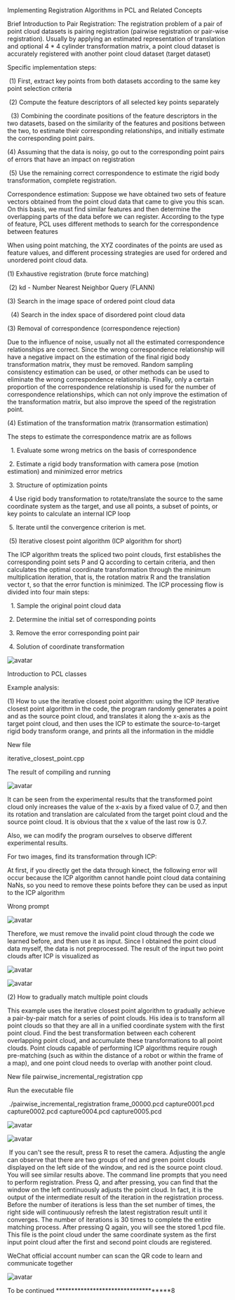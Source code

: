  Implementing Registration Algorithms in PCL and Related Concepts 

 Brief Introduction to Pair Registration: The registration problem of a pair of point cloud datasets is pairing registration (pairwise registration or pair-wise registration). Usually by applying an estimated representation of translation and optional 4 * 4 cylinder transformation matrix, a point cloud dataset is accurately registered with another point cloud dataset (target dataset) 

 Specific implementation steps: 

  (1) First, extract key points from both datasets according to the same key point selection criteria 

  (2) Compute the feature descriptors of all selected key points separately 

   (3) Combining the coordinate positions of the feature descriptors in the two datasets, based on the similarity of the features and positions between the two, to estimate their corresponding relationships, and initially estimate the corresponding point pairs. 

 (4) Assuming that the data is noisy, go out to the corresponding point pairs of errors that have an impact on registration 

  (5) Use the remaining correct correspondence to estimate the rigid body transformation, complete registration. 

 Correspondence estimation: Suppose we have obtained two sets of feature vectors obtained from the point cloud data that came to give you this scan. On this basis, we must find similar features and then determine the overlapping parts of the data before we can register. According to the type of feature, PCL uses different methods to search for the correspondence between features 

 When using point matching, the XYZ coordinates of the points are used as feature values, and different processing strategies are used for ordered and unordered point cloud data. 

 (1) Exhaustive registration (brute force matching) 

  (2) kd - Number Nearest Neighbor Query (FLANN) 

 (3) Search in the image space of ordered point cloud data 

   (4) Search in the index space of disordered point cloud data 

 (3) Removal of correspondence (correspondence rejection) 

 Due to the influence of noise, usually not all the estimated correspondence relationships are correct. Since the wrong correspondence relationship will have a negative impact on the estimation of the final rigid body transformation matrix, they must be removed. Random sampling consistency estimation can be used, or other methods can be used to eliminate the wrong correspondence relationship. Finally, only a certain proportion of the correspondence relationship is used for the number of correspondence relationships, which can not only improve the estimation of the transformation matrix, but also improve the speed of the registration point. 

 (4) Estimation of the transformation matrix (transormation estimation) 

 The steps to estimate the correspondence matrix are as follows 

   1. Evaluate some wrong metrics on the basis of correspondence 

  2. Estimate a rigid body transformation with camera pose (motion estimation) and minimized error metrics 

  3. Structure of optimization points 

  4 Use rigid body transformation to rotate/translate the source to the same coordinate system as the target, and use all points, a subset of points, or key points to calculate an internal ICP loop 

  5. Iterate until the convergence criterion is met. 

  (5) Iterative closest point algorithm (ICP algorithm for short) 

 The ICP algorithm treats the spliced two point clouds, first establishes the corresponding point sets P and Q according to certain criteria, and then calculates the optimal coordinate transformation through the minimum multiplication iteration, that is, the rotation matrix R and the translation vector t, so that the error function is minimized. The ICP processing flow is divided into four main steps: 

   1. Sample the original point cloud data 

  2. Determine the initial set of corresponding points 

  3. Remove the error corresponding point pair 

  4. Solution of coordinate transformation 

 ![avatar]( 976394-20170309230916828-653469568.jpg) 

 Introduction to PCL classes 

 Example analysis: 

 (1) How to use the iterative closest point algorithm: using the ICP iterative closest point algorithm in the code, the program randomly generates a point and as the source point cloud, and translates it along the x-axis as the target point cloud, and then uses the ICP to estimate the source-to-target rigid body transform orange, and prints all the information in the middle 

 New file 

 iterative_closest_point.cpp 

 The result of compiling and running 

 ![avatar]( 976394-20170302144402657-1675036526.png) 

 It can be seen from the experimental results that the transformed point cloud only increases the value of the x-axis by a fixed value of 0.7, and then its rotation and translation are calculated from the target point cloud and the source point cloud. It is obvious that the x value of the last row is 0.7. 

 Also, we can modify the program ourselves to observe different experimental results. 

 For two images, find its transformation through ICP: 

 At first, if you directly get the data through kinect, the following error will occur because the ICP algorithm cannot handle point cloud data containing NaNs, so you need to remove these points before they can be used as input to the ICP algorithm 

 Wrong prompt 

 ![avatar]( 976394-20170310000432797-1352400041.png) 

 Therefore, we must remove the invalid point cloud through the code we learned before, and then use it as input. Since I obtained the point cloud data myself, the data is not preprocessed. The result of the input two point clouds after ICP is visualized as 

 ![avatar]( 976394-20170310002016641-634666106.png) 

 ![avatar]( 976394-20170310001934109-475953061.png) 

 (2) How to gradually match multiple point clouds 

 This example uses the iterative closest point algorithm to gradually achieve a pair-by-pair match for a series of point clouds. His idea is to transform all point clouds so that they are all in a unified coordinate system with the first point cloud. Find the best transformation between each coherent overlapping point cloud, and accumulate these transformations to all point clouds. Point clouds capable of performing ICP algorithms require rough pre-matching (such as within the distance of a robot or within the frame of a map), and one point cloud needs to overlap with another point cloud. 

 New file pairwise_incremental_registration cpp 

 Run the executable file 

  ./pairwise_incremental_registration frame_00000.pcd capture0001.pcd capture0002.pcd capture0004.pcd capture0005.pcd 

 ![avatar]( 976394-20170315103341323-1522754095.png) 

 ![avatar]( 976394-20170315103757916-1486384013.png) 

  If you can't see the result, press R to reset the camera. Adjusting the angle can observe that there are two groups of red and green point clouds displayed on the left side of the window, and red is the source point cloud. You will see similar results above. The command line prompts that you need to perform registration. Press Q, and after pressing, you can find that the window on the left continuously adjusts the point cloud. In fact, it is the output of the intermediate result of the iteration in the registration process. Before the number of iterations is less than the set number of times, the right side will continuously refresh the latest registration result until it converges. The number of iterations is 30 times to complete the entire matching process. After pressing Q again, you will see the stored 1.pcd file. This file is the point cloud under the same coordinate system as the first input point cloud after the first and second point clouds are registered. 

 WeChat official account number can scan the QR code to learn and communicate together 

 ![avatar]( 976394-20170303135538079-444707830.jpg) 

 To be continued ************************************8 

